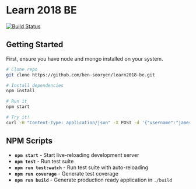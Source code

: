 # Learn 2018 BE
[![Build Status](https://travis-ci.org/ben-sooryen/learn2018-be.svg?branch=cit)](https://travis-ci.org/ben-sooryen/learn2018-be)


## Getting Started
First, ensure you have node and mongo installed on your system.

```sh
# Clone repo
git clone https://github.com/ben-sooryen/learn2018-be.git

# Install dependencies
npm install

# Run it
npm start

# Try it!
curl -H "Content-Type: application/json" -X POST -d '{"username":"jamesdean", "email": "example@gmail.com", "password":"password1"}' http://localhost:8080/users
```

## NPM Scripts

- **`npm start`** - Start live-reloading development server
- **`npm test`** - Run test suite
- **`npm run test:watch`** - Run test suite with auto-reloading
- **`npm run coverage`** - Generate test coverage
- **`npm run build`** - Generate production ready application in `./build`
